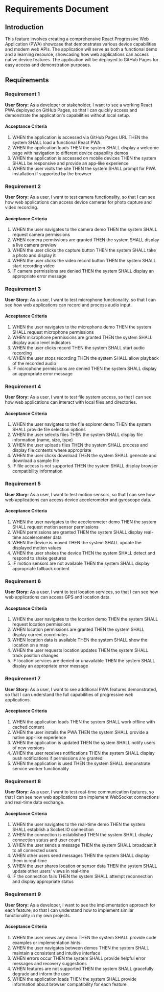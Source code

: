 # Requirements Document

## Introduction

This feature involves creating a comprehensive React Progressive Web Application (PWA) showcase that demonstrates various device capabilities and modern web APIs. The application will serve as both a functional demo and a learning resource, showcasing how web applications can access native device features. The application will be deployed to GitHub Pages for easy access and demonstration purposes.

## Requirements

### Requirement 1

**User Story:** As a developer or stakeholder, I want to see a working React PWA deployed on GitHub Pages, so that I can quickly access and demonstrate the application's capabilities without local setup.

#### Acceptance Criteria

1. WHEN the application is accessed via GitHub Pages URL THEN the system SHALL load a functional React PWA
2. WHEN the application loads THEN the system SHALL display a welcome page with navigation to different device capability demos
3. WHEN the application is accessed on mobile devices THEN the system SHALL be responsive and provide an app-like experience
4. WHEN the user visits the site THEN the system SHALL prompt for PWA installation if supported by the browser

### Requirement 2

**User Story:** As a user, I want to test camera functionality, so that I can see how web applications can access device cameras for photo capture and video recording.

#### Acceptance Criteria

1. WHEN the user navigates to the camera demo THEN the system SHALL request camera permissions
2. WHEN camera permissions are granted THEN the system SHALL display a live camera preview
3. WHEN the user clicks the capture button THEN the system SHALL take a photo and display it
4. WHEN the user clicks the video record button THEN the system SHALL start recording video
5. IF camera permissions are denied THEN the system SHALL display an appropriate error message

### Requirement 3

**User Story:** As a user, I want to test microphone functionality, so that I can see how web applications can record and process audio input.

#### Acceptance Criteria

1. WHEN the user navigates to the microphone demo THEN the system SHALL request microphone permissions
2. WHEN microphone permissions are granted THEN the system SHALL display audio level indicators
3. WHEN the user clicks record THEN the system SHALL start audio recording
4. WHEN the user stops recording THEN the system SHALL allow playback of the recorded audio
5. IF microphone permissions are denied THEN the system SHALL display an appropriate error message

### Requirement 4

**User Story:** As a user, I want to test file system access, so that I can see how web applications can interact with local files and directories.

#### Acceptance Criteria

1. WHEN the user navigates to the file explorer demo THEN the system SHALL provide file selection options
2. WHEN the user selects files THEN the system SHALL display file information (name, size, type)
3. WHEN the user uploads files THEN the system SHALL process and display file contents where appropriate
4. WHEN the user clicks download THEN the system SHALL generate and download a sample file
5. IF file access is not supported THEN the system SHALL display browser compatibility information

### Requirement 5

**User Story:** As a user, I want to test motion sensors, so that I can see how web applications can access device accelerometer and gyroscope data.

#### Acceptance Criteria

1. WHEN the user navigates to the accelerometer demo THEN the system SHALL request motion sensor permissions
2. WHEN permissions are granted THEN the system SHALL display real-time accelerometer data
3. WHEN the device is moved THEN the system SHALL update the displayed motion values
4. WHEN the user shakes the device THEN the system SHALL detect and respond to shake gestures
5. IF motion sensors are not available THEN the system SHALL display appropriate fallback content

### Requirement 6

**User Story:** As a user, I want to test location services, so that I can see how web applications can access GPS and location data.

#### Acceptance Criteria

1. WHEN the user navigates to the location demo THEN the system SHALL request location permissions
2. WHEN location permissions are granted THEN the system SHALL display current coordinates
3. WHEN location data is available THEN the system SHALL show the location on a map
4. WHEN the user requests location updates THEN the system SHALL track position changes
5. IF location services are denied or unavailable THEN the system SHALL display an appropriate error message

### Requirement 7

**User Story:** As a user, I want to see additional PWA features demonstrated, so that I can understand the full capabilities of progressive web applications.

#### Acceptance Criteria

1. WHEN the application loads THEN the system SHALL work offline with cached content
2. WHEN the user installs the PWA THEN the system SHALL provide a native app-like experience
3. WHEN the application is updated THEN the system SHALL notify users of new versions
4. WHEN the user receives notifications THEN the system SHALL display push notifications if permissions are granted
5. WHEN the application is used THEN the system SHALL demonstrate service worker functionality

### Requirement 8

**User Story:** As a user, I want to test real-time communication features, so that I can see how web applications can implement WebSocket connections and real-time data exchange.

#### Acceptance Criteria

1. WHEN the user navigates to the real-time demo THEN the system SHALL establish a Socket.IO connection
2. WHEN the connection is established THEN the system SHALL display connection status and user count
3. WHEN the user sends a message THEN the system SHALL broadcast it to all connected users
4. WHEN other users send messages THEN the system SHALL display them in real-time
5. WHEN the user shares location or sensor data THEN the system SHALL update other users' views in real-time
6. IF the connection fails THEN the system SHALL attempt reconnection and display appropriate status

### Requirement 9

**User Story:** As a developer, I want to see the implementation approach for each feature, so that I can understand how to implement similar functionality in my own projects.

#### Acceptance Criteria

1. WHEN the user views any demo THEN the system SHALL provide code examples or implementation hints
2. WHEN the user navigates between demos THEN the system SHALL maintain a consistent and intuitive interface
3. WHEN errors occur THEN the system SHALL provide helpful error messages and recovery suggestions
4. WHEN features are not supported THEN the system SHALL gracefully degrade and inform the user
5. WHEN the application loads THEN the system SHALL provide information about browser compatibility for each feature
